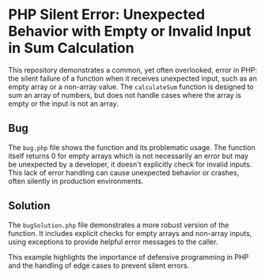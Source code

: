 # PHP Silent Error: Unexpected Behavior with Empty or Invalid Input in Sum Calculation

This repository demonstrates a common, yet often overlooked, error in PHP: the silent failure of a function when it receives unexpected input, such as an empty array or a non-array value.  The `calculateSum` function is designed to sum an array of numbers, but does not handle cases where the array is empty or the input is not an array.

## Bug

The `bug.php` file shows the function and its problematic usage. The function itself returns 0 for empty arrays which is not necessarily an error but may be unexpected by a developer, it doesn't explicitly check for invalid inputs.  This lack of error handling can cause unexpected behavior or crashes, often silently in production environments.

## Solution

The `bugSolution.php` file demonstrates a more robust version of the function.  It includes explicit checks for empty arrays and non-array inputs, using exceptions to provide helpful error messages to the caller.

This example highlights the importance of defensive programming in PHP and the handling of edge cases to prevent silent errors.